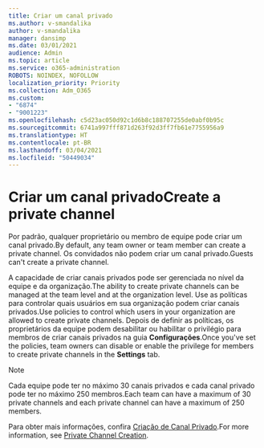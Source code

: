 ```yaml
---
title: Criar um canal privado
ms.author: v-smandalika
author: v-smandalika
manager: dansimp
ms.date: 03/01/2021
audience: Admin
ms.topic: article
ms.service: o365-administration
ROBOTS: NOINDEX, NOFOLLOW
localization_priority: Priority
ms.collection: Adm_O365
ms.custom:
- "6874"
- "9001223"
ms.openlocfilehash: c5d23ac050d92c1d6b8c188707255de0abf0b95c
ms.sourcegitcommit: 6741a997fff871d263f92d3ff7fb61e7755956a9
ms.translationtype: HT
ms.contentlocale: pt-BR
ms.lasthandoff: 03/04/2021
ms.locfileid: "50449034"
---
```

# <a name="create-a-private-channel"></a><span data-ttu-id="5a97d-102">Criar um canal privado</span><span class="sxs-lookup"><span data-stu-id="5a97d-102">Create a private channel</span></span>

<span data-ttu-id="5a97d-103">Por padrão, qualquer proprietário ou membro de equipe pode criar um canal privado.</span><span class="sxs-lookup"><span data-stu-id="5a97d-103">By default, any team owner or team member can create a private channel.</span></span> <span data-ttu-id="5a97d-104">Os convidados não podem criar um canal privado.</span><span class="sxs-lookup"><span data-stu-id="5a97d-104">Guests can't create a private channel.</span></span> 

<span data-ttu-id="5a97d-105">A capacidade de criar canais privados pode ser gerenciada no nível da equipe e da organização.</span><span class="sxs-lookup"><span data-stu-id="5a97d-105">The ability to create private channels can be managed at the team level and at the organization level.</span></span> <span data-ttu-id="5a97d-106">Use as políticas para controlar quais usuários em sua organização podem criar canais privados.</span><span class="sxs-lookup"><span data-stu-id="5a97d-106">Use policies to control which users in your organization are allowed to create private channels.</span></span> <span data-ttu-id="5a97d-107">Depois de definir as políticas, os proprietários da equipe podem desabilitar ou habilitar o privilégio para membros de criar canais privados na guia **Configurações**.</span><span class="sxs-lookup"><span data-stu-id="5a97d-107">Once you've set the policies, team owners can disable or enable the privilege for members to create private channels in the **Settings** tab.</span></span>

> [!NOTE]
> <span data-ttu-id="5a97d-108">Cada equipe pode ter no máximo 30 canais privados e cada canal privado pode ter no máximo 250 membros.</span><span class="sxs-lookup"><span data-stu-id="5a97d-108">Each team can have a maximum of 30 private channels and each private channel can have a maximum of 250 members.</span></span>

<span data-ttu-id="5a97d-109">Para obter mais informações, confira [Criação de Canal Privado](https://docs.microsoft.com/MicrosoftTeams/private-channels#private-channel-creation).</span><span class="sxs-lookup"><span data-stu-id="5a97d-109">For more information, see [Private Channel Creation](https://docs.microsoft.com/MicrosoftTeams/private-channels#private-channel-creation).</span></span>


